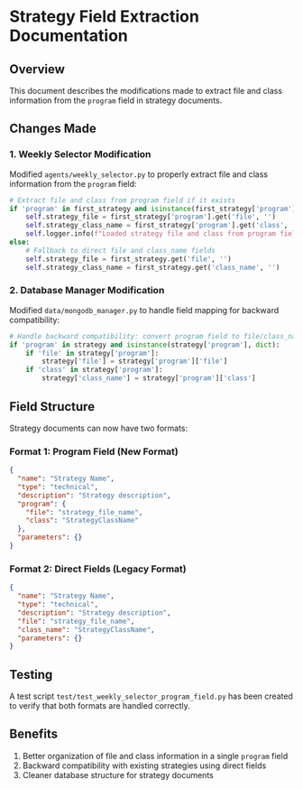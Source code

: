 # Strategy Field Extraction Documentation

## Overview
This document describes the modifications made to extract file and class information from the `program` field in strategy documents.

## Changes Made

### 1. Weekly Selector Modification
Modified `agents/weekly_selector.py` to properly extract file and class information from the `program` field:

```python
# Extract file and class from program field if it exists
if 'program' in first_strategy and isinstance(first_strategy['program'], dict):
    self.strategy_file = first_strategy['program'].get('file', '')
    self.strategy_class_name = first_strategy['program'].get('class', '')
    self.logger.info(f"Loaded strategy file and class from program field")
else:
    # Fallback to direct file and class_name fields
    self.strategy_file = first_strategy.get('file', '')
    self.strategy_class_name = first_strategy.get('class_name', '')
```

### 2. Database Manager Modification
Modified `data/mongodb_manager.py` to handle field mapping for backward compatibility:

```python
# Handle backward compatibility: convert program field to file/class_name if needed
if 'program' in strategy and isinstance(strategy['program'], dict):
    if 'file' in strategy['program']:
        strategy['file'] = strategy['program']['file']
    if 'class' in strategy['program']:
        strategy['class_name'] = strategy['program']['class']
```

## Field Structure
Strategy documents can now have two formats:

### Format 1: Program Field (New Format)
```json
{
  "name": "Strategy Name",
  "type": "technical",
  "description": "Strategy description",
  "program": {
    "file": "strategy_file_name",
    "class": "StrategyClassName"
  },
  "parameters": {}
}
```

### Format 2: Direct Fields (Legacy Format)
```json
{
  "name": "Strategy Name",
  "type": "technical",
  "description": "Strategy description",
  "file": "strategy_file_name",
  "class_name": "StrategyClassName",
  "parameters": {}
}
```

## Testing
A test script `test/test_weekly_selector_program_field.py` has been created to verify that both formats are handled correctly.

## Benefits
1. Better organization of file and class information in a single `program` field
2. Backward compatibility with existing strategies using direct fields
3. Cleaner database structure for strategy documents

